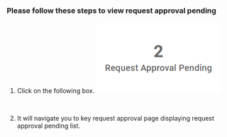 ### Please follow these steps to view request approval pending
1. Click on the following box.
![box](../../../../assets/file/documentation/dashboard/images/request_approval_pending.png)
</br>

2. It will navigate you to key request approval page displaying request approval pending list.